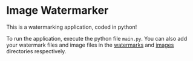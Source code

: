 # Image Watermarker

This is a watermarking application, coded in python! 

To run the application, execute the python file `main.py`.
You can also add your watermark files and image files in the [watermarks](watermarks) and [images](images) directories respectively.
